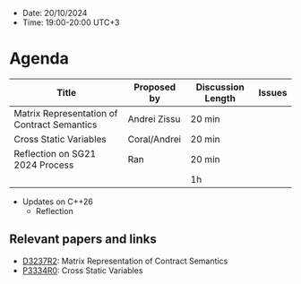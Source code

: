 * Date: 20/10/2024
* Time: 19:00-20:00 UTC+3

# Agenda

| Title | Proposed by | Discussion Length | Issues       |
|----------|-------------|-------------|----------------|
| Matrix Representation of Contract Semantics | Andrei Zissu  | 20 min  |
| Cross Static Variables | Coral/Andrei | 20 min |
| Reflection on SG21 2024 Process | Ran | 20 min |
|           |   | 1h     |          |

* Updates on C++26
  * Reflection

## Relevant papers and links
   * [D3237R2](https://wg21.link/D3237R2): Matrix Representation of Contract Semantics
   * [P3334R0](https://wg21.link/P3334R0): Cross Static Variables
